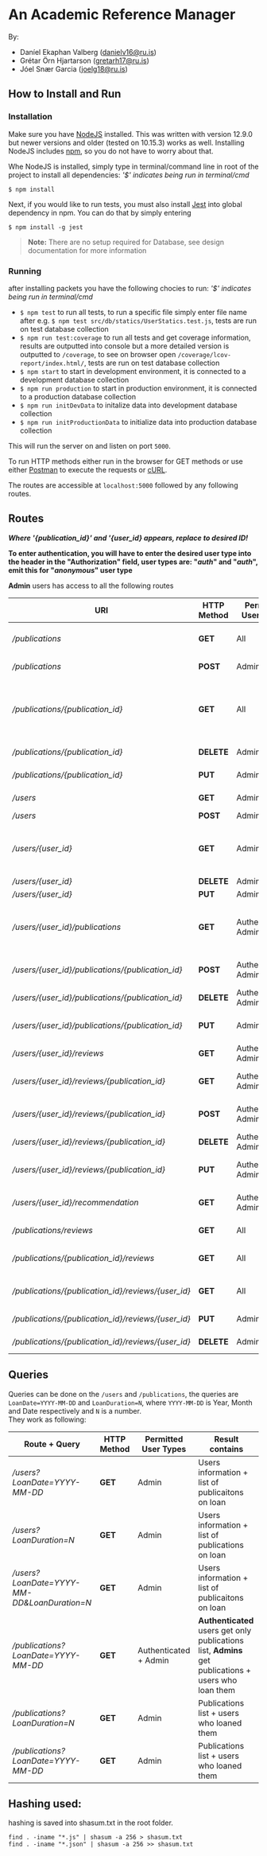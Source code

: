 # An Academic Reference Manager
By:
- Daníel Ekaphan Valberg (danielv16@ru.is)
- Grétar Örn Hjartarson (gretarh17@ru.is)
- Jóel Snær Garcia (joelg18@ru.is)

## How to Install and Run

### Installation

Make sure you have [NodeJS](https://nodejs.org/en/) installed. This was written with version 12.9.0 but newer versions and older (tested on 10.15.3) works as well. Installing NodeJS includes [npm](https://www.npmjs.com/), so you do not have to worry about that.

Whe NodeJS is installed, simply type in terminal/command line in root of the project to install all dependencies: *'$' indicates being run in terminal/cmd*
```shell
$ npm install
```

Next, if you would like to run tests, you must also install [Jest](https://jestjs.io/) into global dependency in npm. You can do that by simply entering
```shell
$ npm install -g jest
```

> **Note:** There are no setup required for Database, see design documentation for more information

### Running
after installing packets you have the following chocies to run: *'$' indicates being run in terminal/cmd*
- `$ npm test` to run all tests, to run a specific file simply enter file name after e.g. `$ npm test src/db/statics/UserStatics.test.js`, tests are run on test database collection
- `$ npm run test:coverage` to run all tests and get coverage information, results are outputted into console but a more detailed version is outputted to `/coverage`, to see on browser open `/coverage/lcov-report/index.html/`, tests are run on test database collection
- `$ npm start` to start in development environment, it is connected to a development database collection
- `$ npm run production` to start in production environment, it is connected to a production database collection
- `$ npm run initDevData` to initalize data into development database collection
- `$ npm run initProductionData` to initialize data into production database collection

This will run the server on and listen on port `5000`.  

To run HTTP methods either run in the browser for GET methods or use either [Postman](https://www.getpostman.com/) to execute the requests or [cURL](https://curl.haxx.se/).

The routes are accessible at `localhost:5000` followed by any following routes.

## Routes

***Where '{publication_id}' and '{user_id} appears, replace to desired ID!***  

**To enter authentication, you will have to enter the desired user type into the header in the "Authorization" field, user types are: "*auth*" and "*auth*", emit this for "*anonymous*" user type** 

**Admin** users has access to all the following routes

| URI                                                | HTTP Method | Permitted User Types | Service           | Description                                                                |
| -------------------------------------------------- | ----------- | -------------------- | ----------------- | -------------------------------------------------------------------------- |
| */publications*                                    | **GET**     | All                  | Publications      | Get information about all publications                                     |
| */publications*                                    | **POST**    | Admin                | Publications      | Add a publication                                                          |
| */publications/{publication_id}*                   | **GET**     | All                  | Publications      | Get information about a specific publication (including borrowing history) |
| */publications/{publication_id}*                   | **DELETE**  | Admin                | Publications      | Delete a publication                                                       |
| */publications/{publication_id}*                   | **PUT**     | Admin                | Publications      | Update a publication                                                       |
| */users*                                           | **GET**     | Admin                | Users             | Get information about all users                                            |
| */users*                                           | **POST**    | Admin                | Users             | Add a user                                                                 |
| */users/{user_id}*                                 | **GET**     | Admin                | Users             | Get information about a given user (e.g. borrowing history)                |
| */users/{user_id}*                                 | **DELETE**  | Admin                | Users             | Remove a user                                                              |
| */users/{user_id}*                                 | **PUT**     | Admin                | Users             | Update a user                                                              |
| */users/{user_id}/publications*                    | **GET**     | Authenticated, Admin | Publications      | Get information about the Publications a given user has on loan            |
| */users/{user_id}/publications/{publication_id}*   | **POST**    | Authenticated, Admin | Publications      | Register a publication on loan                                             |
| */users/{user_id}/publications/{publication_id}*   | **DELETE**  | Authenticated, Admin | AutehPublications | Return a publication                                                       |
| */users/{user_id}/publications/{publication_id}*   | **PUT**     | Admin                | Publications      | Update borrowing information                                               |
| */users/{user_id}/reviews*                         | **GET**     | Authenticated, Admin | Reviews           | Get reviews by a given user                                                |
| */users/{user_id}/reviews/{publication_id}*        | **GET**     | Authenticated, Admin | Reviews           | Get user reviews for a given publication                                   |
| */users/{user_id}/reviews/{publication_id}*        | **POST**    | Authenticated, Admin | Reviews           | Add a user review for a publication                                        |
| */users/{user_id}/reviews/{publication_id}*        | **DELETE**  | Authenticated, Admin | Reviews           | Remove review                                                              |
| */users/{user_id}/reviews/{publication_id}*        | **PUT**     | Authenticated, Admin | Reviews           | Update publication review                                                  |
| */users/{user_id}/recommendation*                  | **GET**     | Authenticated, Admin | Recommendation    | Get a recommendation for a given user                                      |
| */publications/reviews*                            | **GET**     | All                  | Reviews           | Get reviews for all Publications                                           |
| */publications/{publication_id}/reviews*           | **GET**     | All                  | Reviews           | Get all reviews for a given publication                                    |
| */publications/{publication_id}/reviews/{user_id}* | **GET**     | All                  | Reviews           | Get a user’s review for a publication                                      |
| */publications/{publication_id}/reviews/{user_id}* | **PUT**     | Admin                | Reviews           | Update a user’s review                                                     |
| */publications/{publication_id}/reviews/{user_id}* | **DELETE**  | Admin                | Reviews           | Remove a user’s review                                                     |

## Queries

Queries can be done on the `/users` and `/publications`, the queries are `LoanDate=YYYY-MM-DD` and `LoanDuration=N`, where `YYYY-MM-DD` is Year, Month and Date respectively and `N` is a number.  
They work as following:

| Route + Query                               | HTTP Method | Permitted User Types  | Result contains                                                                                       |
| ------------------------------------------- | ----------- | --------------------- | ----------------------------------------------------------------------------------------------------- |
| */users?LoanDate=YYYY-MM-DD*                | **GET**     | Admin                 | Users information + list of publicaitons on loan                                                      |
| */users?LoanDuration=N*                     | **GET**     | Admin                 | Users information + list of publications on loan                                                      |
| */users?LoanDate=YYYY-MM-DD&LoanDuration=N* | **GET**     | Admin                 | Users information + list of publicaitons on loan                                                      |
| */publications?LoanDate=YYYY-MM-DD*         | **GET**     | Authenticated + Admin | **Authenticated** users get only publications list, **Admins** get publications + users who loan them |
| */publications?LoanDuration=N*              | **GET**     | Admin                 | Publications list + users who loaned them                                                             |
| */publications?LoanDate=YYYY-MM-DD*         | **GET**     | Admin                 | Publications list + users who loaned them                                                             |


## Hashing used:

hashing is saved into shasum.txt in the root folder.

```
find . -iname "*.js" | shasum -a 256 > shasum.txt
find . -iname "*.json" | shasum -a 256 >> shasum.txt
```